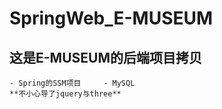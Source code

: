 # SpringWeb_E-MUSEUM
## 这是E-MUSEUM的后端项目拷贝
    - Spring的SSM项目     - MySQL
    **不小心导了jquery与three**
    
